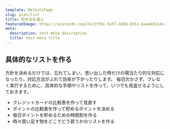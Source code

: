 ```yaml
---
template: DefaultPage
slug: plan/list
title: 貯め方を選ぶ
featuredImage: https://ucarecdn.com/7ec2ff8c-5ef7-4dd8-b551-baa44d114cc3/
meta:
  description: test meta description
  title: test meta title
---
```


## 具体的なリストを作る
方針を決めるだけでは、忘れてしまい、思い出した時だけの場当たり的な対応になったり、対応方法がぶれて効率が下がったりします。
毎日欠かさず、ブレなく実行するために、具体的な手順やリストを作って、いつでも見返せるようにしておきます。

- クレジットカードの比較表を作って見直す
- ポイントの比較表を作って貯めるポイントを決める
- 毎日ポイントを貯めるための時間割を作る
- 時々買い足す物をどこでどう買うかのリストを作る
